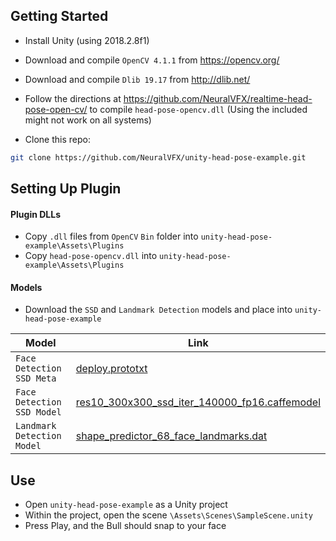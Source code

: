 
## Getting Started
- Install Unity (using 2018.2.8f1)
- Download and compile `OpenCV 4.1.1` from https://opencv.org/
- Download and compile `Dlib 19.17` from http://dlib.net/

- Follow the directions at https://github.com/NeuralVFX/realtime-head-pose-open-cv/ to compile `head-pose-opencv.dll` (Using the included might not work on all systems)

- Clone this repo:

```bash
git clone https://github.com/NeuralVFX/unity-head-pose-example.git
```

## Setting Up Plugin

#### Plugin DLLs
- Copy `.dll` files from `OpenCV` `Bin` folder into `unity-head-pose-example\Assets\Plugins`
- Copy `head-pose-opencv.dll` into  `unity-head-pose-example\Assets\Plugins`
#### Models
- Download the `SSD` and `Landmark Detection` models and place into `unity-head-pose-example`

| **Model**                    | **Link**                                  |
|------------------------------|--------------------------------------------|
| `Face Detection SSD Meta`                   | [deploy.prototxt](https://github.com/spmallick/learnopencv/blob/master/FaceDetectionComparison/models/deploy.prototxt) |
| `Face Detection SSD Model`                  |    [res10_300x300_ssd_iter_140000_fp16.caffemodel](https://github.com/spmallick/learnopencv/raw/master/FaceDetectionComparison/models/res10_300x300_ssd_iter_140000_fp16.caffemodel)                                        |
| `Landmark Detection Model`     |      [shape_predictor_68_face_landmarks.dat](https://github.com/italojs/facial-landmarks-recognition-/blob/master/shape_predictor_68_face_landmarks.dat)|

## Use
- Open `unity-head-pose-example` as a Unity project
- Within the project, open the scene `\Assets\Scenes\SampleScene.unity`
- Press Play, and the Bull should snap to your face


